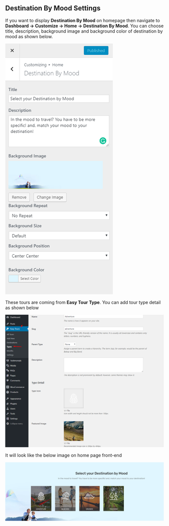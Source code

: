 ## **Destination By Mood Settings**

If you want to display **Destination By Mood** on homepage then navigate to **Dashboard &rarr; Customize &rarr; Home &rarr; Destination By Mood**. You can choose title, description, background image and background color of destination by mood as shown below.

![img](../../img/destination-by-mood.png)

These tours are coming from **Easy Tour Type**. You can add tour type detail as shown below

![img](../../img/tour-types-tax.png)

It will look like the below image on home page front-end

![img](../../img/destination-by-mood-front.png)